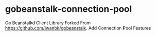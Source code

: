 # gobeanstalk-connection-pool
Go Beanstalkd Client Library Forked From https://github.com/iwanbk/gobeanstalk. Add Connection Pool Features
